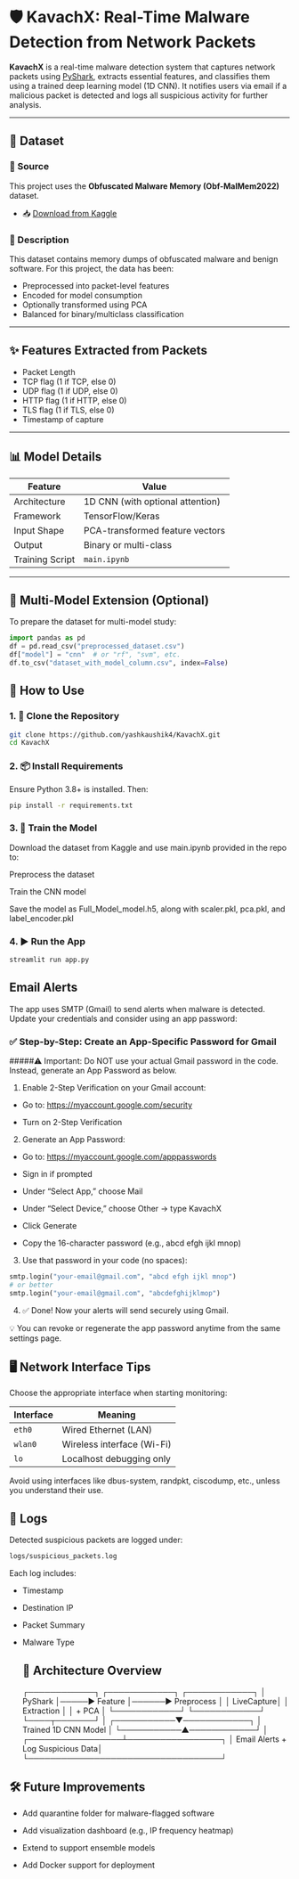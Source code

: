 # 🛡️ KavachX: Real-Time Malware Detection from Network Packets

**KavachX** is a real-time malware detection system that captures network packets using [PyShark](https://github.com/KimiNewt/pyshark), extracts essential features, and classifies them using a trained deep learning model (1D CNN). It notifies users via email if a malicious packet is detected and logs all suspicious activity for further analysis.

---

## 📂 Dataset

### 📌 Source
This project uses the **Obfuscated Malware Memory (Obf-MalMem2022)** dataset.

- 📥 [Download from Kaggle](https://www.kaggle.com/datasets/luccagodoy/obfuscated-malware-memory-2022-cic)

### 📑 Description
This dataset contains memory dumps of obfuscated malware and benign software. For this project, the data has been:
- Preprocessed into packet-level features
- Encoded for model consumption
- Optionally transformed using PCA
- Balanced for binary/multiclass classification

---

## ✨ Features Extracted from Packets

- Packet Length
- TCP flag (1 if TCP, else 0)
- UDP flag (1 if UDP, else 0)
- HTTP flag (1 if HTTP, else 0)
- TLS flag (1 if TLS, else 0)
- Timestamp of capture

---

## 📊 Model Details

| Feature              | Value                            |
|----------------------|----------------------------------|
| Architecture         | 1D CNN (with optional attention) |
| Framework            | TensorFlow/Keras                 |
| Input Shape          | PCA-transformed feature vectors  |
| Output               | Binary or multi-class            |
| Training Script      | `main.ipynb`                     |

---

## 🧪 Multi-Model Extension (Optional)

To prepare the dataset for multi-model study:

```python
import pandas as pd
df = pd.read_csv("preprocessed_dataset.csv")
df["model"] = "cnn"  # or "rf", "svm", etc.
df.to_csv("dataset_with_model_column.csv", index=False)
```

## 🚀 How to Use
### 1. 🔁 Clone the Repository
```bash
git clone https://github.com/yashkaushik4/KavachX.git
cd KavachX
```

### 2. 📦 Install Requirements
Ensure Python 3.8+ is installed. Then:
```bash
pip install -r requirements.txt
```

### 3. 🧠 Train the Model
Download the dataset from Kaggle and use main.ipynb provided in the repo to:

Preprocess the dataset

Train the CNN model

Save the model as Full_Model_model.h5, along with scaler.pkl, pca.pkl, and label_encoder.pkl

### 4. ▶️ Run the App
```bash
streamlit run app.py
```

## Email Alerts
The app uses SMTP (Gmail) to send alerts when malware is detected. Update your credentials and consider using an app password:

### ✅ Step-by-Step: Create an App-Specific Password for Gmail
#####⚠️ Important: Do NOT use your actual Gmail password in the code. Instead, generate an App Password as below.
1. Enable 2-Step Verification on your Gmail account:

- Go to: https://myaccount.google.com/security

- Turn on 2-Step Verification

2. Generate an App Password:

- Go to: https://myaccount.google.com/apppasswords

- Sign in if prompted

- Under “Select App,” choose Mail

- Under “Select Device,” choose Other → type KavachX

- Click Generate

- Copy the 16-character password (e.g., abcd efgh ijkl mnop)

3. Use that password in your code (no spaces):
```python
smtp.login("your-email@gmail.com", "abcd efgh ijkl mnop")
# or better
smtp.login("your-email@gmail.com", "abcdefghijklmop")
```

4. ✅ Done! Now your alerts will send securely using Gmail.

💡 You can revoke or regenerate the app password anytime from the same settings page.


## 🖥️ Network Interface Tips
Choose the appropriate interface when starting monitoring:

| Interface | Meaning                    |
|-----------|----------------------------|
| `eth0`    | Wired Ethernet (LAN)       |
| `wlan0`   | Wireless interface (Wi-Fi) |
| `lo`      | Localhost debugging only   |

Avoid using interfaces like dbus-system, randpkt, ciscodump, etc., unless you understand their use.

## 📁 Logs
Detected suspicious packets are logged under:
```bash
logs/suspicious_packets.log

```
Each log includes:

- Timestamp

- Destination IP

- Packet Summary

- Malware Type

  ## 🧠 Architecture Overview

  ┌────────────┐      ┌────────────┐       ┌────────────┐
│ PyShark    │─────▶ Feature     │──────▶ Preprocess  │
│ LiveCapture│      │ Extraction │       │ + PCA      │
└────────────┘      └────────────┘       └────┬───────┘
                                              │
                                  ┌───────────▼────────────┐
                                  │ Trained 1D CNN Model   │
                                  └───────────▲────────────┘
                                              │
                            ┌─────────────────┴─────────────────┐
                            │ Email Alerts + Log Suspicious Data│
                            └───────────────────────────────────┘

## 🛠 Future Improvements
- Add quarantine folder for malware-flagged software

- Add visualization dashboard (e.g., IP frequency heatmap)

- Extend to support ensemble models

- Add Docker support for deployment
